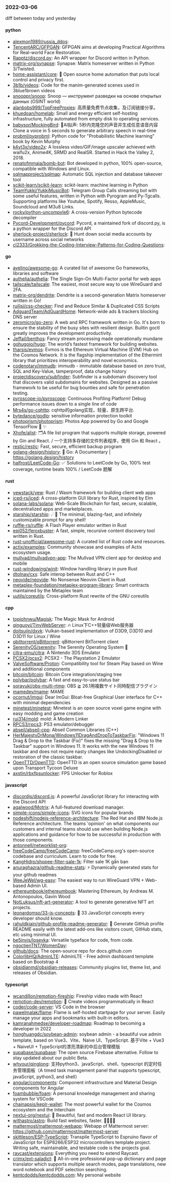 ### 2022-03-06
diff between today and yesterday

#### python
* [alexmon1989/russia_ddos](https://github.com/alexmon1989/russia_ddos): 
* [TencentARC/GFPGAN](https://github.com/TencentARC/GFPGAN): GFPGAN aims at developing Practical Algorithms for Real-world Face Restoration.
* [Rapptz/discord.py](https://github.com/Rapptz/discord.py): An API wrapper for Discord written in Python.
* [matrix-org/synapse](https://github.com/matrix-org/synapse): Synapse: Matrix homeserver written in Python 3/Twisted.
* [home-assistant/core](https://github.com/home-assistant/core): 🏡 Open source home automation that puts local control and privacy first.
* [3b1b/videos](https://github.com/3b1b/videos): Code for the manim-generated scenes used in 3blue1brown videos
* [snooppr/snoop](https://github.com/snooppr/snoop): Snoop — инструмент разведки на основе открытых данных (OSINT world)
* [alanbobs999/TopFreeProxies](https://github.com/alanbobs999/TopFreeProxies): 高质量免费节点收集，及订阅链接分享。
* [khuedoan/homelab](https://github.com/khuedoan/homelab): Small and energy efficient self-hosting infrastructure, fully automated from empty disk to operating services.
* [babysor/MockingBird](https://github.com/babysor/MockingBird): 🚀AI拟声: 5秒内克隆您的声音并生成任意语音内容 Clone a voice in 5 seconds to generate arbitrary speech in real-time
* [probml/pyprobml](https://github.com/probml/pyprobml): Python code for "Probabilistic Machine learning" book by Kevin Murphy
* [k4yt3x/video2x](https://github.com/k4yt3x/video2x): A lossless video/GIF/image upscaler achieved with waifu2x, Anime4K, SRMD and RealSR. Started in Hack the Valley 2, 2018.
* [renatofmmaia/bomb-bot](https://github.com/renatofmmaia/bomb-bot): Bot developed in python, 100% open-source, compatible with Windows and Linux.
* [sqlmapproject/sqlmap](https://github.com/sqlmapproject/sqlmap): Automatic SQL injection and database takeover tool
* [scikit-learn/scikit-learn](https://github.com/scikit-learn/scikit-learn): scikit-learn: machine learning in Python
* [TeamYukki/YukkiMusicBot](https://github.com/TeamYukki/YukkiMusicBot): Telegram Group Calls streaming bot with some useful features, written in Python with Pyrogram and Py-Tgcalls. Supporting platforms like Youtube, Spotify, Resso, AppleMusic, Soundcloud and M3u8 Links.
* [rocky/python-uncompyle6](https://github.com/rocky/python-uncompyle6): A cross-version Python bytecode decompiler
* [Pycord-Development/pycord](https://github.com/Pycord-Development/pycord): Pycord, a maintained fork of discord.py, is a python wrapper for the Discord API
* [sherlock-project/sherlock](https://github.com/sherlock-project/sherlock): 🔎 Hunt down social media accounts by username across social networks
* [cl2333/Grokking-the-Coding-Interview-Patterns-for-Coding-Questions](https://github.com/cl2333/Grokking-the-Coding-Interview-Patterns-for-Coding-Questions): 

#### go
* [avelino/awesome-go](https://github.com/avelino/awesome-go): A curated list of awesome Go frameworks, libraries and software
* [authelia/authelia](https://github.com/authelia/authelia): The Single Sign-On Multi-Factor portal for web apps
* [tailscale/tailscale](https://github.com/tailscale/tailscale): The easiest, most secure way to use WireGuard and 2FA.
* [matrix-org/dendrite](https://github.com/matrix-org/dendrite): Dendrite is a second-generation Matrix homeserver written in Go!
* [ruilisi/css-checker](https://github.com/ruilisi/css-checker): Find and Reduce Similar & Duplicated CSS Scripts
* [AdguardTeam/AdGuardHome](https://github.com/AdguardTeam/AdGuardHome): Network-wide ads & trackers blocking DNS server
* [zeromicro/go-zero](https://github.com/zeromicro/go-zero): A web and RPC framework written in Go. It's born to ensure the stability of the busy sites with resilient design. Builtin goctl greatly improves the development productivity.
* [Jeffail/benthos](https://github.com/Jeffail/benthos): Fancy stream processing made operationally mundane
* [gohugoio/hugo](https://github.com/gohugoio/hugo): The world’s fastest framework for building websites.
* [tharsis/evmos](https://github.com/tharsis/evmos): Evmos is the Ethereum Virtual Machine (EVM) Hub on the Cosmos Network. It is the flagship implementation of the Ethermint library that prioritizes interoperability and novel economics.
* [codenotary/immudb](https://github.com/codenotary/immudb): immudb - immutable database based on zero trust, SQL and Key-Value, tamperproof, data change history
* [projectdiscovery/subfinder](https://github.com/projectdiscovery/subfinder): Subfinder is a subdomain discovery tool that discovers valid subdomains for websites. Designed as a passive framework to be useful for bug bounties and safe for penetration testing.
* [pyroscope-io/pyroscope](https://github.com/pyroscope-io/pyroscope): Continuous Profiling Platform! Debug performance issues down to a single line of code
* [Mrs4s/go-cqhttp](https://github.com/Mrs4s/go-cqhttp): cqhttp的golang实现，轻量、原生跨平台.
* [bytedance/godlp](https://github.com/bytedance/godlp): sensitive information protection toolkit
* [photoprism/photoprism](https://github.com/photoprism/photoprism): Photos App powered by Go and Google TensorFlow 🌈 ✨
* [Xhofe/alist](https://github.com/Xhofe/alist): 🗂️A file list program that supports multiple storage, powered by Gin and React. / 一个支持多存储的文件列表程序，使用 Gin 和 React 。
* [restic/restic](https://github.com/restic/restic): Fast, secure, efficient backup program
* [golang-design/history](https://github.com/golang-design/history): 📝 Go: A Documentary | https://golang.design/history
* [halfrost/LeetCode-Go](https://github.com/halfrost/LeetCode-Go): ✅ Solutions to LeetCode by Go, 100% test coverage, runtime beats 100% / LeetCode 题解

#### rust
* [yewstack/yew](https://github.com/yewstack/yew): Rust / Wasm framework for building client web apps
* [iced-rs/iced](https://github.com/iced-rs/iced): A cross-platform GUI library for Rust, inspired by Elm
* [solana-labs/solana](https://github.com/solana-labs/solana): Web-Scale Blockchain for fast, secure, scalable, decentralized apps and marketplaces.
* [starship/starship](https://github.com/starship/starship): ☄🌌️ The minimal, blazing-fast, and infinitely customizable prompt for any shell!
* [ruffle-rs/ruffle](https://github.com/ruffle-rs/ruffle): A Flash Player emulator written in Rust
* [epi052/feroxbuster](https://github.com/epi052/feroxbuster): A fast, simple, recursive content discovery tool written in Rust.
* [rust-unofficial/awesome-rust](https://github.com/rust-unofficial/awesome-rust): A curated list of Rust code and resources.
* [actix/examples](https://github.com/actix/examples): Community showcase and examples of Actix ecosystem usage.
* [mullvad/mullvadvpn-app](https://github.com/mullvad/mullvadvpn-app): The Mullvad VPN client app for desktop and mobile
* [rust-windowing/winit](https://github.com/rust-windowing/winit): Window handling library in pure Rust
* [dtolnay/cxx](https://github.com/dtolnay/cxx): Safe interop between Rust and C++
* [neovide/neovide](https://github.com/neovide/neovide): No Nonsense Neovim Client in Rust
* [metaplex-foundation/metaplex-program-library](https://github.com/metaplex-foundation/metaplex-program-library): Smart contracts maintained by the Metaplex team
* [uutils/coreutils](https://github.com/uutils/coreutils): Cross-platform Rust rewrite of the GNU coreutils

#### cpp
* [topjohnwu/Magisk](https://github.com/topjohnwu/Magisk): The Magic Mask for Android
* [qinguoyi/TinyWebServer](https://github.com/qinguoyi/TinyWebServer): 🔥 Linux下C++轻量级Web服务器
* [doitsujin/dxvk](https://github.com/doitsujin/dxvk): Vulkan-based implementation of D3D9, D3D10 and D3D11 for Linux / Wine
* [qbittorrent/qBittorrent](https://github.com/qbittorrent/qBittorrent): qBittorrent BitTorrent client
* [SerenityOS/serenity](https://github.com/SerenityOS/serenity): The Serenity Operating System 🐞
* [citra-emu/citra](https://github.com/citra-emu/citra): A Nintendo 3DS Emulator
* [PCSX2/pcsx2](https://github.com/PCSX2/pcsx2): PCSX2 - The Playstation 2 Emulator
* [ValveSoftware/Proton](https://github.com/ValveSoftware/Proton): Compatibility tool for Steam Play based on Wine and additional components
* [bitcoin/bitcoin](https://github.com/bitcoin/bitcoin): Bitcoin Core integration/staging tree
* [polybar/polybar](https://github.com/polybar/polybar): A fast and easy-to-use status bar
* [sorayuki/obs-multi-rtmp](https://github.com/sorayuki/obs-multi-rtmp): OBS ≧ 26.1用複数サイト同時配信プラグイン
* [mamedev/mame](https://github.com/mamedev/mame): MAME
* [ocornut/imgui](https://github.com/ocornut/imgui): Dear ImGui: Bloat-free Graphical User interface for C++ with minimal dependencies
* [minetest/minetest](https://github.com/minetest/minetest): Minetest is an open source voxel game engine with easy modding and game creation
* [rui314/mold](https://github.com/rui314/mold): mold: A Modern Linker
* [RPCS3/rpcs3](https://github.com/RPCS3/rpcs3): PS3 emulator/debugger
* [abseil/abseil-cpp](https://github.com/abseil/abseil-cpp): Abseil Common Libraries (C++)
* [HerMajestyDrMona/Windows11DragAndDropToTaskbarFix](https://github.com/HerMajestyDrMona/Windows11DragAndDropToTaskbarFix): "Windows 11 Drag & Drop to the Taskbar (Fix)" fixes the missing "Drag & Drop to the Taskbar" support in Windows 11. It works with the new Windows 11 taskbar and does not require nasty changes like UndockingDisabled or restoration of the classic taskbar.
* [OpenTTD/OpenTTD](https://github.com/OpenTTD/OpenTTD): OpenTTD is an open source simulation game based upon Transport Tycoon Deluxe
* [axstin/rbxfpsunlocker](https://github.com/axstin/rbxfpsunlocker): FPS Unlocker for Roblox

#### javascript
* [discordjs/discord.js](https://github.com/discordjs/discord.js): A powerful JavaScript library for interacting with the Discord API
* [agalwood/Motrix](https://github.com/agalwood/Motrix): A full-featured download manager.
* [simple-icons/simple-icons](https://github.com/simple-icons/simple-icons): SVG icons for popular brands
* [nodeshift/nodejs-reference-architecture](https://github.com/nodeshift/nodejs-reference-architecture): The Red Hat and IBM Node.js Reference architecture. The teams 'opinion' on what components our customers and internal teams should use when building Node.js applications and guidance for how to be successful in production with those components.
* [antonnell/networklist-org](https://github.com/antonnell/networklist-org): 
* [freeCodeCamp/freeCodeCamp](https://github.com/freeCodeCamp/freeCodeCamp): freeCodeCamp.org's open-source codebase and curriculum. Learn to code for free.
* [KangHidro/shopee-filter-sale-1k](https://github.com/KangHidro/shopee-filter-sale-1k): Filter sale 1K gần bạn
* [anuraghazra/github-readme-stats](https://github.com/anuraghazra/github-readme-stats): ⚡ Dynamically generated stats for your github readmes
* [WeeJeWel/wg-easy](https://github.com/WeeJeWel/wg-easy): The easiest way to run WireGuard VPN + Web-based Admin UI.
* [ethereumbook/ethereumbook](https://github.com/ethereumbook/ethereumbook): Mastering Ethereum, by Andreas M. Antonopoulos, Gavin Wood
* [NotLuksus/nft-art-generator](https://github.com/NotLuksus/nft-art-generator): A tool to generate generative NFT art projects.
* [leonardomso/33-js-concepts](https://github.com/leonardomso/33-js-concepts): 📜 33 JavaScript concepts every developer should know.
* [rahuldkjain/github-profile-readme-generator](https://github.com/rahuldkjain/github-profile-readme-generator): 🚀 Generate GitHub profile README easily with the latest add-ons like visitors count, GitHub stats, etc using minimal UI.
* [be5invis/Iosevka](https://github.com/be5invis/Iosevka): Versatile typeface for code, from code.
* [ngoctienTNT/WomenDay](https://github.com/ngoctienTNT/WomenDay): 
* [github/docs](https://github.com/github/docs): The open-source repo for docs.github.com
* [ColorlibHQ/AdminLTE](https://github.com/ColorlibHQ/AdminLTE): AdminLTE - Free admin dashboard template based on Bootstrap 4
* [obsidianmd/obsidian-releases](https://github.com/obsidianmd/obsidian-releases): Community plugins list, theme list, and releases of Obsidian.

#### typescript
* [wcandillon/remotion-fireship](https://github.com/wcandillon/remotion-fireship): Fireship video made with React
* [remotion-dev/remotion](https://github.com/remotion-dev/remotion): 🎥 Create videos programmatically in React
* [coder/code-server](https://github.com/coder/code-server): VS Code in the browser
* [pawelmalak/flame](https://github.com/pawelmalak/flame): Flame is self-hosted startpage for your server. Easily manage your apps and bookmarks with built-in editors.
* [kamranahmedse/developer-roadmap](https://github.com/kamranahmedse/developer-roadmap): Roadmap to becoming a developer in 2022
* [honghuangdc/soybean-admin](https://github.com/honghuangdc/soybean-admin): soybean admin - a beautiful vue admin template, based on Vue3、Vite、Naive UI、TypeScript. 基于Vite + Vue3 + NaiveUI + TypeScript的漂亮清新的中后台管理模版
* [supabase/supabase](https://github.com/supabase/supabase): The open source Firebase alternative. Follow to stay updated about our public Beta.
* [whyour/qinglong](https://github.com/whyour/qinglong): 支持python3、javaScript、shell、typescript 的定时任务管理面板（A timed task management panel that supports typescript, javaScript, python3, and shell）
* [angular/components](https://github.com/angular/components): Component infrastructure and Material Design components for Angular
* [foambubble/foam](https://github.com/foambubble/foam): A personal knowledge management and sharing system for VSCode
* [chainapsis/keplr-wallet](https://github.com/chainapsis/keplr-wallet): The most powerful wallet for the Cosmos ecosystem and the Interchain
* [nextui-org/nextui](https://github.com/nextui-org/nextui): 🚀 Beautiful, fast and modern React UI library.
* [withastro/astro](https://github.com/withastro/astro): Build fast websites, faster. 🚀🧑‍🚀✨
* [mattermost/mattermost-webapp](https://github.com/mattermost/mattermost-webapp): Webapp of Mattermost server: https://github.com/mattermost/mattermost-server
* [skittleson/ESP-TypeScript](https://github.com/skittleson/ESP-TypeScript): Transpile TypeScript to Espruino flavor of JavaScript for ESP8266/ESP32 microcontrollers template project. Writing safe, maintainable, and testable code is the projects goal.
* [raycast/extensions](https://github.com/raycast/extensions): Everything you need to extend Raycast.
* [crimx/ext-saladict](https://github.com/crimx/ext-saladict): 🥗 All-in-one professional pop-up dictionary and page translator which supports multiple search modes, page translations, new word notebook and PDF selection searching.
* [kentcdodds/kentcdodds.com](https://github.com/kentcdodds/kentcdodds.com): My personal website
